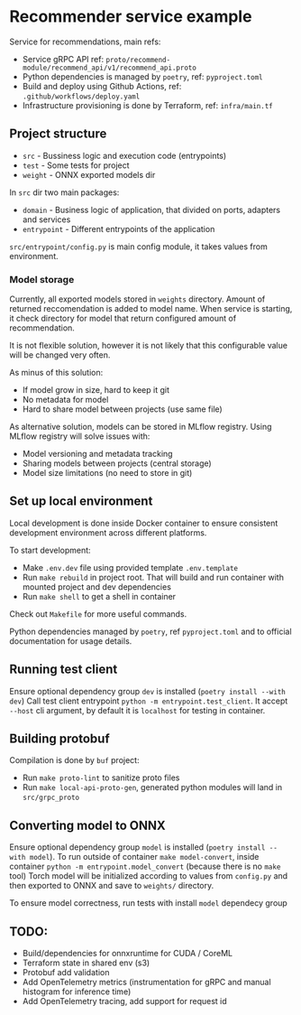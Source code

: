 # Recommender service example

Service for recommendations, main refs:

* Service gRPC API ref: `proto/recommend-module/recommend_api/v1/recommend_api.proto`
* Python dependencies is managed by `poetry`, ref: `pyproject.toml`
* Build and deploy using Github Actions, ref: `.github/workflows/deploy.yaml`
* Infrastructure provisioning is done by Terraform, ref: `infra/main.tf`

## Project structure

* `src` - Bussiness logic and execution code (entrypoints)
* `test` - Some tests for project
* `weight` - ONNX exported models dir

In `src` dir two main packages:

* `domain` - Business logic of application, that divided on ports, adapters and services
* `entrypoint` - Different entrypoints of the application

`src/entrypoint/config.py` is main config module, it takes values from environment.

### Model storage

Currently, all exported models stored in `weights` directory. Amount of returned reccomendation is added to model name.
When service is starting, it check directory for model that return configured amount of recommendation.

It is not flexible solution, however it is not likely that this configurable value will be changed very often.

As minus of this solution:
* If model grow in size, hard to keep it git
* No metadata for model
* Hard to share model between projects (use same file)

As alternative solution, models can be stored in MLflow registry. Using MLflow registry will solve issues with:

* Model versioning and metadata tracking
* Sharing models between projects (central storage)
* Model size limitations (no need to store in git)


## Set up local environment

Local development is done inside Docker container to ensure consistent development environment across different platforms.

To start development:

* Make `.env.dev` file using provided template `.env.template`
* Run `make rebuild` in project root. That will build and run container with mounted project and dev dependencies
* Run `make shell` to get a shell in container
  
Check out `Makefile` for more useful commands.

Python dependencies managed by `poetry`, ref `pyproject.toml` and to official documentation for usage details.

## Running test client

Ensure optional dependency group `dev` is installed (`poetry install --with dev`)
Call test client entrypoint `python -m entrypoint.test_client`.
It accept `--host` cli argument, by default it is `localhost` for testing in container.


## Building protobuf

Compilation is done by `buf` project:

* Run `make proto-lint` to sanitize proto files
* Run `make local-api-proto-gen`, generated python modules will land in `src/grpc_proto`


## Converting model to ONNX

Ensure optional dependency group `model` is installed (`poetry install --with model`).
To run outside of container `make model-convert`, inside container `python -m entrypoint.model_convert` (because there is no `make` tool)
Torch model will be initialized according to values from `config.py` and then exported to ONNX and save to `weights/` directory.

To ensure model correctness, run tests with install `model` dependecy group

## TODO:

* Build/dependencies for onnxruntime for CUDA / CoreML
* Terraform state in shared env (s3)
* Protobuf add validation
* Add OpenTelemetry metrics (instrumentation for gRPC and manual histogram for inference time)
* Add OpenTelemetry tracing, add support for request id